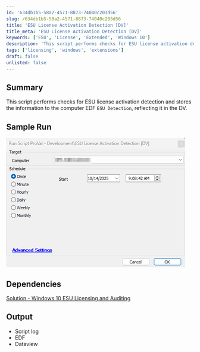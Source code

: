 ```yaml
---
id: '634db1b5-58a2-4571-8873-74040c203d56'
slug: /634db1b5-58a2-4571-8873-74040c203d56
title: 'ESU License Activation Detection [DV]'
title_meta: 'ESU License Activation Detection [DV]'
keywords: ['ESU', 'License', 'Extended', 'Windows 10']
description: 'This script performs checks for ESU license activation detection and stores the information in the EDF, reflecting it in the DV.'
tags: ['licensing', 'windows', 'extensions']
draft: false
unlisted: false
---
```


## Summary

This script performs checks for ESU license activation detection and stores the information to the computer EDF `ESU Detection`, reflecting it in the DV.

## Sample Run

![Sample Run](../../../static/img/docs/2731179e-384e-4fda-907a-365368ebf742/image1.webp)

## Dependencies

[Solution - Windows 10 ESU Licensing and Auditing](/docs/7fe6a52b-79fd-487b-8009-523996e74d11)


## Output

- Script log
- EDF
- Dataview